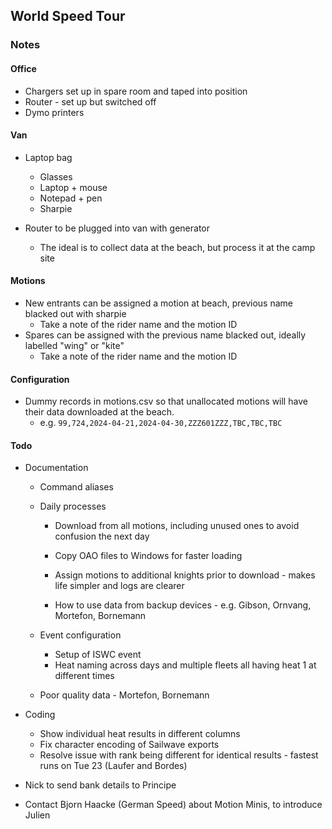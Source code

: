 ## World Speed Tour

### Notes

#### Office

- Chargers set up in spare room and taped into position
- Router - set up but switched off
- Dymo printers



#### Van

- Laptop bag
  - Glasses
  - Laptop + mouse
  - Notepad + pen
  - Sharpie

- Router to be plugged into van with generator
  - The ideal is to collect data at the beach, but process it at the camp site



#### Motions

- New entrants can be assigned a motion at beach, previous name blacked out with sharpie
  - Take a note of the rider name and the motion ID
- Spares can be assigned with the previous name blacked out, ideally labelled "wing" or "kite"
  - Take a note of the rider name and the motion ID



#### Configuration

- Dummy records in motions.csv so that unallocated motions will have their data downloaded at the beach.
  - e.g. `99,724,2024-04-21,2024-04-30,ZZZ601ZZZ,TBC,TBC,TBC`



#### Todo

- Documentation

  - Command aliases

  - Daily processes

    - Download from all motions, including unused ones to avoid confusion the next day
    - Copy OAO files to Windows for faster loading
    - Assign motions to additional knights prior to download - makes life simpler and logs are clearer

    - How to use data from backup devices - e.g. Gibson, Ornvang, Mortefon, Bornemann

  - Event configuration

    - Setup of ISWC event
    - Heat naming across days and multiple fleets all having heat 1 at different times

  - Poor quality data - Mortefon, Bornemann

- Coding

  - Show individual heat results in different columns
  - Fix character encoding of Sailwave exports
  - Resolve issue with rank being different for identical results - fastest runs on Tue 23 (Laufer and Bordes) 

- Nick to send bank details to Principe

- Contact Bjorn Haacke (German Speed) about Motion Minis, to introduce Julien 
